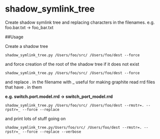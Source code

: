 shadow_symlink_tree
===================
Create shadow symlink tree and replacing characters in the filenames.
e.g. foo.bar.txt -> foo_bar.txt


##Usage

Create a shadow tree

`shadow_symlink_tree.py /Users/foo/src/ /Users/foo/dest --force`  

and force creation of the root of the shadow tree if it does not exist

`shadow_symlink_tree.py /Users/foo/src/ /Users/foo/dest --force`  

and replace . in the filename with _
useful for making graphite read rrd files that have . in them 

**e.g. switch.port.model.rrd -> switch_port_model.rrd**
 
`shadow_symlink_tree.py /Users/foo/src/ /Users/foo/dest --rmstr=. --rpstr=_ --force --replace` 

and print lots of stuff going on

`shadow_symlink_tree.py/Users/foo/src/ /Users/foo/dest --rmstr=. --rpstr=_ --force --replace --verbose`

